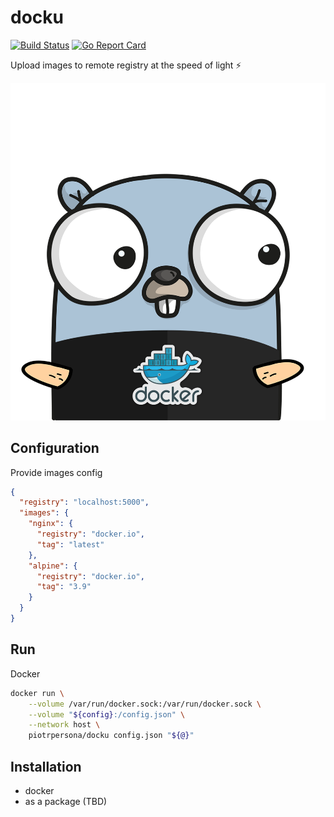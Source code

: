 # docku

[![Build Status](https://travis-ci.org/piotrpersona/docku.svg?branch=master)](https://travis-ci.org/piotrpersona/docku)
[![Go Report Card](https://goreportcard.com/badge/github.com/piotrpersona/docku)](https://goreportcard.com/report/github.com/piotrpersona/docku)

Upload images to remote registry at the speed of light ⚡️

![docku](images/docku.png)

## Configuration

Provide images config

```json
{
  "registry": "localhost:5000",
  "images": {
    "nginx": {
      "registry": "docker.io",
      "tag": "latest"
    },
    "alpine": {
      "registry": "docker.io",
      "tag": "3.9"
    }
  }
}
```

## Run

Docker

```bash
docker run \
    --volume /var/run/docker.sock:/var/run/docker.sock \
    --volume "${config}:/config.json" \
    --network host \
    piotrpersona/docku config.json "${@}"
```

## Installation

* docker
* as a package (TBD)
